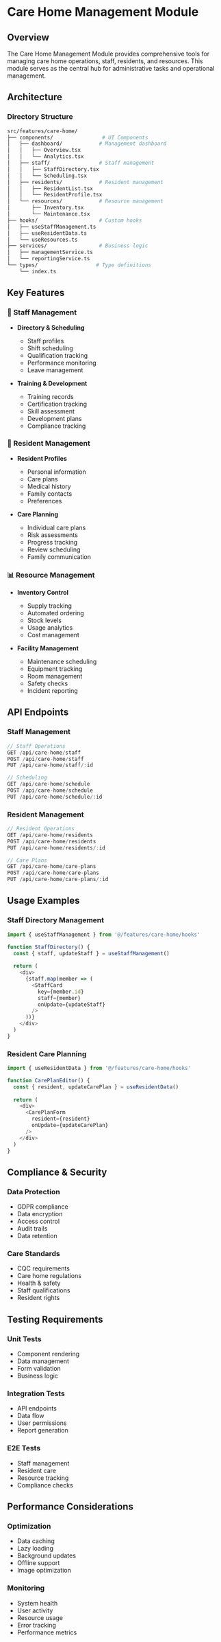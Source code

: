 # Care Home Management Module

## Overview
The Care Home Management Module provides comprehensive tools for managing care home operations, staff, residents, and resources. This module serves as the central hub for administrative tasks and operational management.

## Architecture

### Directory Structure
```bash
src/features/care-home/
├── components/                # UI Components
│   ├── dashboard/            # Management dashboard
│   │   ├── Overview.tsx
│   │   └── Analytics.tsx
│   ├── staff/                # Staff management
│   │   ├── StaffDirectory.tsx
│   │   └── Scheduling.tsx
│   ├── residents/            # Resident management
│   │   ├── ResidentList.tsx
│   │   └── ResidentProfile.tsx
│   └── resources/            # Resource management
│       ├── Inventory.tsx
│       └── Maintenance.tsx
├── hooks/                    # Custom hooks
│   ├── useStaffManagement.ts
│   ├── useResidentData.ts
│   └── useResources.ts
├── services/                 # Business logic
│   ├── managementService.ts
│   └── reportingService.ts
└── types/                   # Type definitions
    └── index.ts
```

## Key Features

### 👥 Staff Management
- **Directory & Scheduling**
  - Staff profiles
  - Shift scheduling
  - Qualification tracking
  - Performance monitoring
  - Leave management

- **Training & Development**
  - Training records
  - Certification tracking
  - Skill assessment
  - Development plans
  - Compliance tracking

### 👴 Resident Management
- **Resident Profiles**
  - Personal information
  - Care plans
  - Medical history
  - Family contacts
  - Preferences

- **Care Planning**
  - Individual care plans
  - Risk assessments
  - Progress tracking
  - Review scheduling
  - Family communication

### 📊 Resource Management
- **Inventory Control**
  - Supply tracking
  - Automated ordering
  - Stock levels
  - Usage analytics
  - Cost management

- **Facility Management**
  - Maintenance scheduling
  - Equipment tracking
  - Room management
  - Safety checks
  - Incident reporting

## API Endpoints

### Staff Management
```typescript
// Staff Operations
GET /api/care-home/staff
POST /api/care-home/staff
PUT /api/care-home/staff/:id

// Scheduling
GET /api/care-home/schedule
POST /api/care-home/schedule
PUT /api/care-home/schedule/:id
```

### Resident Management
```typescript
// Resident Operations
GET /api/care-home/residents
POST /api/care-home/residents
PUT /api/care-home/residents/:id

// Care Plans
GET /api/care-home/care-plans
POST /api/care-home/care-plans
PUT /api/care-home/care-plans/:id
```

## Usage Examples

### Staff Directory Management
```typescript
import { useStaffManagement } from '@/features/care-home/hooks'

function StaffDirectory() {
  const { staff, updateStaff } = useStaffManagement()
  
  return (
    <div>
      {staff.map(member => (
        <StaffCard
          key={member.id}
          staff={member}
          onUpdate={updateStaff}
        />
      ))}
    </div>
  )
}
```

### Resident Care Planning
```typescript
import { useResidentData } from '@/features/care-home/hooks'

function CarePlanEditor() {
  const { resident, updateCarePlan } = useResidentData()
  
  return (
    <div>
      <CarePlanForm
        resident={resident}
        onUpdate={updateCarePlan}
      />
    </div>
  )
}
```

## Compliance & Security

### Data Protection
- GDPR compliance
- Data encryption
- Access control
- Audit trails
- Data retention

### Care Standards
- CQC requirements
- Care home regulations
- Health & safety
- Staff qualifications
- Resident rights

## Testing Requirements

### Unit Tests
- Component rendering
- Data management
- Form validation
- Business logic

### Integration Tests
- API endpoints
- Data flow
- User permissions
- Report generation

### E2E Tests
- Staff management
- Resident care
- Resource tracking
- Compliance checks

## Performance Considerations

### Optimization
- Data caching
- Lazy loading
- Background updates
- Offline support
- Image optimization

### Monitoring
- System health
- User activity
- Resource usage
- Error tracking
- Performance metrics
